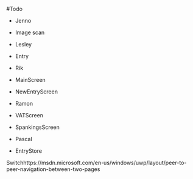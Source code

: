 #Todo

- Jenno
 - Image scan

- Lesley
 - Entry

- Rik
 - MainScreen
 - NewEntryScreen

- Ramon
 - VATScreen
 - SpankingsScreen

- Pascal
 - EntryStore

Switchhttps://msdn.microsoft.com/en-us/windows/uwp/layout/peer-to-peer-navigation-between-two-pages